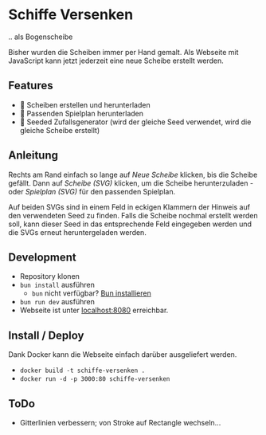 # Schiffe Versenken

.. als Bogenscheibe

Bisher wurden die Scheiben immer per Hand gemalt. Als Webseite mit JavaScript kann jetzt jederzeit eine neue Scheibe erstellt werden.

## Features

- 🎯 Scheiben erstellen und herunterladen
- 🎯 Passenden Spielplan herunterladen
- 🎯 Seeded Zufallsgenerator (wird der gleiche Seed verwendet, wird die gleiche Scheibe erstellt)

## Anleitung

Rechts am Rand einfach so lange auf _Neue Scheibe_ klicken, bis die Scheibe gefällt. Dann auf _Scheibe (SVG)_ klicken, um die Scheibe herunterzuladen - oder _Spielplan (SVG)_ für den passenden Spielplan.

Auf beiden SVGs sind in einem Feld in eckigen Klammern der Hinweis auf den verwendeten Seed zu finden. Falls die Scheibe nochmal erstellt werden soll, kann dieser Seed in das entsprechende Feld eingegeben werden und die SVGs erneut heruntergeladen werden.

## Development

- Repository klonen
- `bun install` ausführen
    - `bun` nicht verfügbar? [Bun installieren](https://bun.sh/docs/installation)
- `bun run dev` ausführen
- Webseite ist unter [localhost:8080](http://localhost:8080) erreichbar.

## Install / Deploy

Dank Docker kann die Webseite einfach darüber ausgeliefert werden. 

- `docker build -t schiffe-versenken .`
- `docker run -d -p 3000:80 schiffe-versenken`

## ToDo

- Gitterlinien verbessern; von Stroke auf Rectangle wechseln...

